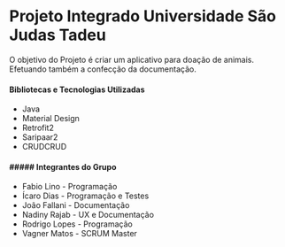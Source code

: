 # Projeto Integrado Universidade São Judas Tadeu

O objetivo do Projeto é criar um aplicativo para doação de animais. Efetuando também a confecção da documentação.

#### Bibliotecas e Tecnologias Utilizadas
- Java
- Material Design
- Retrofit2
- Saripaar2
- CRUDCRUD

#### ##### Integrantes do Grupo
- Fabio Lino - Programação
- Ícaro Dias - Programação e Testes 
- João Fallani - Documentação
- Nadiny Rajab - UX e Documentação
- Rodrigo Lopes - Programação
- Vagner Matos - SCRUM Master
